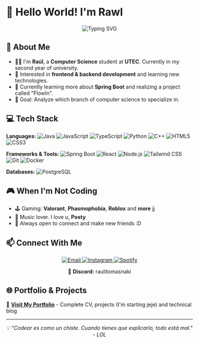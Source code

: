 # 🐣 Hello World! I'm Rawl

<p align="center">
  <img src="https://readme-typing-svg.herokuapp.com?font=Fira+Code&duration=2000&pause=1000&color=5A9EF4&center=true&vCenter=true&width=435&lines=I'm+Rawl+:);I'm+19+years+ToT;Computer+Science+Student+%F0%9F%92%BB" alt="Typing SVG" />
</p>

## 🧠 About Me

- 👨‍💻 I'm **Raúl**, a **Computer Science** student at **UTEC**. Currently in my second year of university.
- 🚀 Interested in **frontend & backend development** and learning new technologies.
- 🌱 Currently learning more about **Spring Boot** and realizing a project called "FlowIn".
- 🎯 Goal: Analyze which branch of computer science to specialize in.

## 💻 Tech Stack

**Languages:**
![Java](https://img.shields.io/badge/Java-ED8B00?style=flat&logo=java&logoColor=white)
![JavaScript](https://img.shields.io/badge/JavaScript-F7DF1E?style=flat&logo=javascript&logoColor=black)
![TypeScript](https://img.shields.io/badge/TypeScript-3178C6?style=flat&logo=typescript&logoColor=white)
![Python](https://img.shields.io/badge/Python-3776AB?style=flat&logo=python&logoColor=white)
![C++](https://img.shields.io/badge/C++-00599C?style=flat&logo=c%2b%2b&logoColor=white)
![HTML5](https://img.shields.io/badge/HTML5-E34F26?style=flat&logo=html5&logoColor=white)
![CSS3](https://img.shields.io/badge/CSS3-1572B6?style=flat&logo=css3&logoColor=white)

**Frameworks & Tools:**
![Spring Boot](https://img.shields.io/badge/Spring_Boot-6DB33F?style=flat&logo=spring-boot&logoColor=white)
![React](https://img.shields.io/badge/React-20232A?style=flat&logo=react&logoColor=61DAFB)
![Node.js](https://img.shields.io/badge/Node.js-339933?style=flat&logo=nodedotjs&logoColor=white)
![Tailwind CSS](https://img.shields.io/badge/Tailwind_CSS-38B2AC?style=flat&logo=tailwind-css&logoColor=white)
![Git](https://img.shields.io/badge/Git-F05032?style=flat&logo=git&logoColor=white)
![Docker](https://img.shields.io/badge/Docker-2496ED?style=flat&logo=docker&logoColor=white)

**Databases:**
![PostgreSQL](https://img.shields.io/badge/PostgreSQL-336791?style=flat&logo=postgresql&logoColor=white)

## 🎮 When I'm Not Coding

- 🕹️ Gaming: **Valorant**, **Phasmophobia**, **Roblox** and **more** jj
- 🎵 Music lover. I love u, **Posty**
- 💬 Always open to connect and make new friends :D


## 📫 Connect With Me

<p align="center">
  <a href="mailto:your.email@example.com">
    <img src="https://img.shields.io/badge/Email-D14836?style=for-the-badge&logo=gmail&logoColor=white" alt="Email" />
  </a>
  <a href="https://www.instagram.com/raulitomasnakii/">
    <img src="https://img.shields.io/badge/Instagram-E4405F?style=for-the-badge&logo=instagram&logoColor=white" alt="Instagram" />
  </a>
  <a href="https://open.spotify.com/user/21264ljblndrl7wgncgmezy5y?si=ff183ad601094967">
    <img src="https://img.shields.io/badge/Spotify-1DB954?style=for-the-badge&logo=spotify&logoColor=white" alt="Spotify" />
  </a>
</p>

<p align="center">
  👾 <strong>Discord:</strong> raulitomasnaki
</p>

## 🌐 Portfolio & Projects

🔗 **[Visit My Portfolio](# "Coming Soon!")** - Complete CV, projects (I'm starting jeje) and technical blog

---
<i></i>

<p align="center">
  <i>💡 "Codear es como un chiste. Cuando tienes que explicarlo, todo está mal." - LOL</i>
</p>
